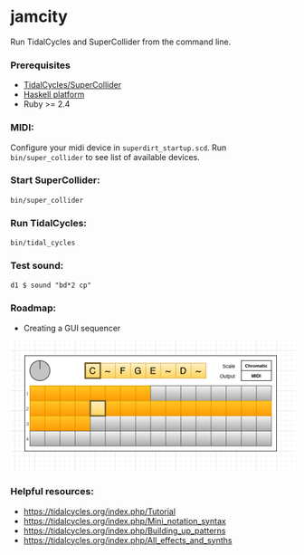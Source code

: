 # jamcity
Run TidalCycles and SuperCollider from the command line.

### Prerequisites

- [TidalCycles/SuperCollider](https://tidalcycles.org/index.php/Installation)
- [Haskell platform](https://www.haskell.org/platform/)
- Ruby >= 2.4

### MIDI:

Configure your midi device in `superdirt_startup.scd`. Run `bin/super_collider` to see list of available devices.

### Start SuperCollider:
```
bin/super_collider
```

### Run TidalCycles:
```
bin/tidal_cycles
```

### Test sound:
```
d1 $ sound "bd*2 cp"
```

### Roadmap:

- Creating a GUI sequencer

![JamCity Sequencer](wireframe.png)

### Helpful resources:

- https://tidalcycles.org/index.php/Tutorial
- https://tidalcycles.org/index.php/Mini_notation_syntax
- https://tidalcycles.org/index.php/Building_up_patterns
- https://tidalcycles.org/index.php/All_effects_and_synths
